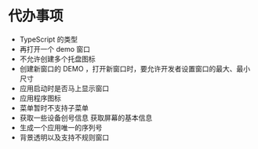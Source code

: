# 代办事项

- TypeScript 的类型
- 再打开一个 demo 窗口
- 不允许创建多个托盘图标
- 创建新窗口的 DEMO ，打开新窗口时，要允许开发者设置窗口的最大、最小尺寸
- 应用启动时是否马上显示窗口
- 应用程序图标
- 菜单暂时不支持子菜单
- 获取一些设备创号信息 获取屏幕的基本信息
- 生成一个应用唯一的序列号
- 背景透明以及支持不规则窗口
